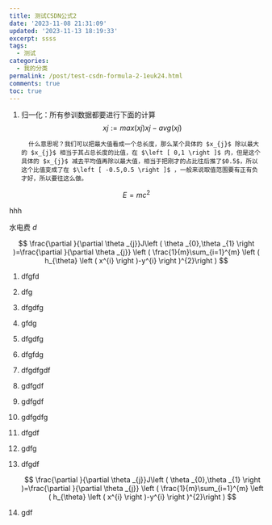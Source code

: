 ```yaml
---
title: 测试CSDN公式2
date: '2023-11-08 21:31:09'
updated: '2023-11-13 18:19:33'
excerpt: ssss
tags:
  - 测试
categories:
  - 我的分类
permalink: /post/test-csdn-formula-2-1euk24.html
comments: true
toc: true
---
```




1. 归一化：所有参训数据都要进行下面的计算
   $$
   xj:=max(xj)xj−avg(xj)
   $$

         什么意思呢？我们可以把最大值看成一个总长度，那么某个具体的 $x_{j}$ 除以最大的 $x_{j}$ 相当于其占总长度的比值，在 $\left [ 0,1 \right ]$ 内，但是这个具体的 $x_{j}$ 减去平均值再除以最大值，相当于把刚才的占比往后推了$0.5$，所以这个比值变成了在 $\left [ -0.5,0.5 \right ]$ ，一般来说取值范围要有正有负才好，所以要往这么做。

$$
E=mc^2
$$

hhh

水电费 $d$

$$
\frac{\partial }{\partial \theta _{j}}J\left ( \theta _{0},\theta _{1} \right )=\frac{\partial }{\partial \theta _{j}} \left ( \frac{1}{m}\sum_{i=1}^{m} \left ( h_{\theta} \left ( x^{i} \right )-y^{i} \right )^{2}\right )
$$

1. dfgfd
2. dfg
3. dfgdfg
4. gfdg
5. dfgdfg
6. dfgfdg
7. dfgdfgdf
8. gdfgdf
9. gdfgdf
10. gdfgdfg
11. dfgdf
12. gdfg
13. dfgdf

     $$
     \frac{\partial }{\partial \theta _{j}}J\left ( \theta _{0},\theta _{1} \right )=\frac{\partial }{\partial \theta _{j}} \left ( \frac{1}{m}\sum_{i=1}^{m} \left ( h_{\theta} \left ( x^{i} \right )-y^{i} \right )^{2}\right )
     $$
14. gdf

